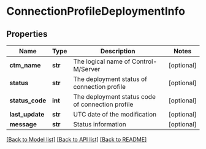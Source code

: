 # ConnectionProfileDeploymentInfo

## Properties
Name | Type | Description | Notes
------------ | ------------- | ------------- | -------------
**ctm_name** | **str** | The logical name of Control-M/Server | [optional] 
**status** | **str** | The deployment status of connection profile | [optional] 
**status_code** | **int** | The deployment status code of connection profile | [optional] 
**last_update** | **str** | UTC date of the modification | [optional] 
**message** | **str** | Status information | [optional] 

[[Back to Model list]](../README.md#documentation-for-models) [[Back to API list]](../README.md#documentation-for-api-endpoints) [[Back to README]](../README.md)

